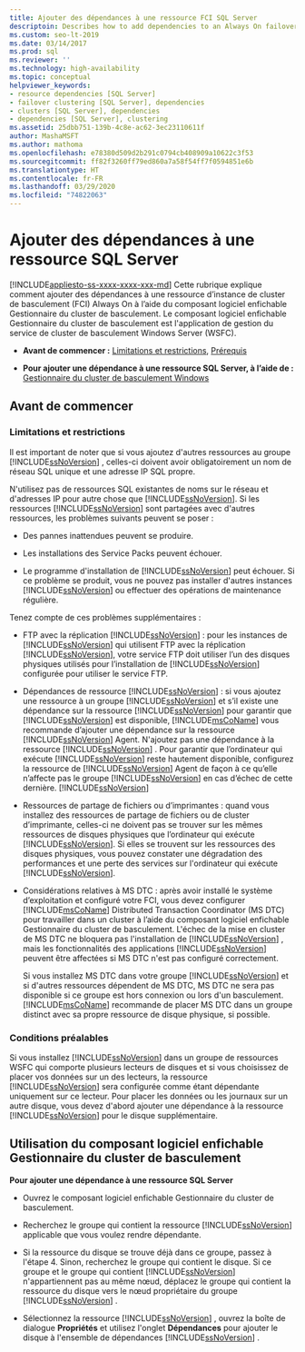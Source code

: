 ```yaml
---
title: Ajouter des dépendances à une ressource FCI SQL Server
descriptoin: Describes how to add dependencies to an Always On failover cluster instance (FCI) resource using the Failover Cluster Manager.
ms.custom: seo-lt-2019
ms.date: 03/14/2017
ms.prod: sql
ms.reviewer: ''
ms.technology: high-availability
ms.topic: conceptual
helpviewer_keywords:
- resource dependencies [SQL Server]
- failover clustering [SQL Server], dependencies
- clusters [SQL Server], dependencies
- dependencies [SQL Server], clustering
ms.assetid: 25dbb751-139b-4c8e-ac62-3ec23110611f
author: MashaMSFT
ms.author: mathoma
ms.openlocfilehash: e78380d509d2b291c0794cb408909a10622c3f53
ms.sourcegitcommit: ff82f3260ff79ed860a7a58f54ff7f0594851e6b
ms.translationtype: HT
ms.contentlocale: fr-FR
ms.lasthandoff: 03/29/2020
ms.locfileid: "74822063"
---
```

# <a name="add-dependencies-to-a-sql-server-resource"></a>Ajouter des dépendances à une ressource SQL Server
[!INCLUDE[appliesto-ss-xxxx-xxxx-xxx-md](../../../includes/appliesto-ss-xxxx-xxxx-xxx-md.md)]
  Cette rubrique explique comment ajouter des dépendances à une ressource d’instance de cluster de basculement (FCI) Always On à l’aide du composant logiciel enfichable Gestionnaire du cluster de basculement. Le composant logiciel enfichable Gestionnaire du cluster de basculement est l'application de gestion du service de cluster de basculement Windows Server (WSFC).  
  
-   **Avant de commencer :**  [Limitations et restrictions](#Restrictions), [Prérequis](#Prerequisites)  
  
-   **Pour ajouter une dépendance à une ressource SQL Server, à l’aide de :** [Gestionnaire du cluster de basculement Windows](#WinClusManager)  
  
##  <a name="before-you-begin"></a><a name="BeforeYouBegin"></a> Avant de commencer  
  
###  <a name="limitations-and-restrictions"></a><a name="Restrictions"></a> Limitations et restrictions  
 Il est important de noter que si vous ajoutez d'autres ressources au groupe [!INCLUDE[ssNoVersion](../../../includes/ssnoversion-md.md)] , celles-ci doivent avoir obligatoirement un nom de réseau SQL unique et une adresse IP SQL propre.  
  
 N'utilisez pas de ressources SQL existantes de noms sur le réseau et d'adresses IP pour autre chose que [!INCLUDE[ssNoVersion](../../../includes/ssnoversion-md.md)]. Si les ressources [!INCLUDE[ssNoVersion](../../../includes/ssnoversion-md.md)] sont partagées avec d'autres ressources, les problèmes suivants peuvent se poser :  
  
-   Des pannes inattendues peuvent se produire.  
  
-   Les installations des Service Packs peuvent échouer.  
  
-   Le programme d'installation de [!INCLUDE[ssNoVersion](../../../includes/ssnoversion-md.md)] peut échouer. Si ce problème se produit, vous ne pouvez pas installer d'autres instances [!INCLUDE[ssNoVersion](../../../includes/ssnoversion-md.md)] ou effectuer des opérations de maintenance régulière.  
  
 Tenez compte de ces problèmes supplémentaires :  
  
-   FTP avec la réplication [!INCLUDE[ssNoVersion](../../../includes/ssnoversion-md.md)] : pour les instances de [!INCLUDE[ssNoVersion](../../../includes/ssnoversion-md.md)] qui utilisent FTP avec la réplication [!INCLUDE[ssNoVersion](../../../includes/ssnoversion-md.md)], votre service FTP doit utiliser l’un des disques physiques utilisés pour l’installation de [!INCLUDE[ssNoVersion](../../../includes/ssnoversion-md.md)] configurée pour utiliser le service FTP.  
  
-   Dépendances de ressource [!INCLUDE[ssNoVersion](../../../includes/ssnoversion-md.md)] : si vous ajoutez une ressource à un groupe [!INCLUDE[ssNoVersion](../../../includes/ssnoversion-md.md)] et s’il existe une dépendance sur la ressource [!INCLUDE[ssNoVersion](../../../includes/ssnoversion-md.md)] pour garantir que [!INCLUDE[ssNoVersion](../../../includes/ssnoversion-md.md)] est disponible, [!INCLUDE[msCoName](../../../includes/msconame-md.md)] vous recommande d’ajouter une dépendance sur la ressource [!INCLUDE[ssNoVersion](../../../includes/ssnoversion-md.md)] Agent. N'ajoutez pas une dépendance à la ressource [!INCLUDE[ssNoVersion](../../../includes/ssnoversion-md.md)] . Pour garantir que l’ordinateur qui exécute [!INCLUDE[ssNoVersion](../../../includes/ssnoversion-md.md)] reste hautement disponible, configurez la ressource de [!INCLUDE[ssNoVersion](../../../includes/ssnoversion-md.md)] Agent de façon à ce qu’elle n’affecte pas le groupe [!INCLUDE[ssNoVersion](../../../includes/ssnoversion-md.md)] en cas d’échec de cette dernière. [!INCLUDE[ssNoVersion](../../../includes/ssnoversion-md.md)]  
  
-   Ressources de partage de fichiers ou d’imprimantes : quand vous installez des ressources de partage de fichiers ou de cluster d’imprimante, celles-ci ne doivent pas se trouver sur les mêmes ressources de disques physiques que l’ordinateur qui exécute [!INCLUDE[ssNoVersion](../../../includes/ssnoversion-md.md)]. Si elles se trouvent sur les ressources des disques physiques, vous pouvez constater une dégradation des performances et une perte des services sur l'ordinateur qui exécute [!INCLUDE[ssNoVersion](../../../includes/ssnoversion-md.md)].  
  
-   Considérations relatives à MS DTC : après avoir installé le système d’exploitation et configuré votre FCI, vous devez configurer [!INCLUDE[msCoName](../../../includes/msconame-md.md)] Distributed Transaction Coordinator (MS DTC) pour travailler dans un cluster à l’aide du composant logiciel enfichable Gestionnaire du cluster de basculement. L'échec de la mise en cluster de MS DTC ne bloquera pas l'installation de [!INCLUDE[ssNoVersion](../../../includes/ssnoversion-md.md)] , mais les fonctionnalités des applications [!INCLUDE[ssNoVersion](../../../includes/ssnoversion-md.md)] peuvent être affectées si MS DTC n'est pas configuré correctement.  
  
     Si vous installez MS DTC dans votre groupe [!INCLUDE[ssNoVersion](../../../includes/ssnoversion-md.md)] et si d'autres ressources dépendent de MS DTC, MS DTC ne sera pas disponible si ce groupe est hors connexion ou lors d'un basculement. [!INCLUDE[msCoName](../../../includes/msconame-md.md)] recommande de placer MS DTC dans un groupe distinct avec sa propre ressource de disque physique, si possible.  
  
###  <a name="prerequisites"></a><a name="Prerequisites"></a> Conditions préalables  
 Si vous installez [!INCLUDE[ssNoVersion](../../../includes/ssnoversion-md.md)] dans un groupe de ressources WSFC qui comporte plusieurs lecteurs de disques et si vous choisissez de placer vos données sur un des lecteurs, la ressource [!INCLUDE[ssNoVersion](../../../includes/ssnoversion-md.md)] sera configurée comme étant dépendante uniquement sur ce lecteur. Pour placer les données ou les journaux sur un autre disque, vous devez d'abord ajouter une dépendance à la ressource [!INCLUDE[ssNoVersion](../../../includes/ssnoversion-md.md)] pour le disque supplémentaire.  
  
##  <a name="using-the-failover-cluster-manager-snap-in"></a><a name="WinClusManager"></a> Utilisation du composant logiciel enfichable Gestionnaire du cluster de basculement  
 **Pour ajouter une dépendance à une ressource SQL Server**  
  
-   Ouvrez le composant logiciel enfichable Gestionnaire du cluster de basculement.  
  
-   Recherchez le groupe qui contient la ressource [!INCLUDE[ssNoVersion](../../../includes/ssnoversion-md.md)] applicable que vous voulez rendre dépendante.  
  
-   Si la ressource du disque se trouve déjà dans ce groupe, passez à l'étape 4. Sinon, recherchez le groupe qui contient le disque. Si ce groupe et le groupe qui contient [!INCLUDE[ssNoVersion](../../../includes/ssnoversion-md.md)] n'appartiennent pas au même nœud, déplacez le groupe qui contient la ressource du disque vers le nœud propriétaire du groupe [!INCLUDE[ssNoVersion](../../../includes/ssnoversion-md.md)] .  
  
-   Sélectionnez la ressource [!INCLUDE[ssNoVersion](../../../includes/ssnoversion-md.md)] , ouvrez la boîte de dialogue **Propriétés** et utilisez l'onglet **Dépendances** pour ajouter le disque à l'ensemble de dépendances [!INCLUDE[ssNoVersion](../../../includes/ssnoversion-md.md)] .  
  
  
